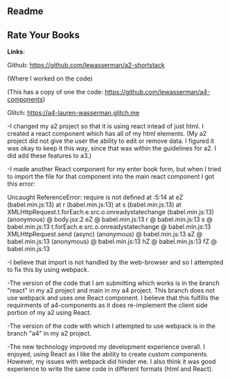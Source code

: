 Readme
---

## Rate Your Books
**Links**:

Github: https://github.com/lewasserman/a2-shortstack

(Where I worked on the code)

(This has a copy of one the code: https://github.com/lewasserman/a4-components)

Glitch: https://a4-lauren-wasserman.glitch.me

-I changed my a2 project so that it is using react intead of just html. I created a react component which has all of my html elements. (My a2 project did not give the user the ability to edit or remove data. I figured it was okay to keep it this way, since that was within the guidelines for a2. I did add these features to a3.)

-I made another React component for my enter book form, but when I tried to import the file for that component into the main react component I got this error:

Uncaught ReferenceError: require is not defined
    at <anonymous>:5:14
    at eZ (babel.min.js:13)
    at r (babel.min.js:13)
    at s (babel.min.js:13)
    at XMLHttpRequest.t.forEach.e.src.o.onreadystatechange (babel.min.js:13)
(anonymous) @ body.jsx:2
eZ @ babel.min.js:13
r @ babel.min.js:13
s @ babel.min.js:13
t.forEach.e.src.o.onreadystatechange @ babel.min.js:13
XMLHttpRequest.send (async)
(anonymous) @ babel.min.js:13
aZ @ babel.min.js:13
(anonymous) @ babel.min.js:13
hZ @ babel.min.js:13
fZ @ babel.min.js:13

-I believe that import is not handled by the web-browser and so I attempted to fix this by using webpack. 

-The version of the code that I am submitting which works is in the branch "react" in my a2 project and main in my a4 project. This branch does not use webpack and uses one React component. I believe that this fulfills the requirments of a4-components as it does re-implement the client side portion of my a2 using React.

-The version of the code with which I attempted to use webpack is in the branch "a4" in my a2 project.

-The new technology improved my development experience overall. I enjoyed, using React as I like the ability to create custom components. However, my issues with webpack did hinder me. I also think it was good experience to write the same code in different formats (html and React).